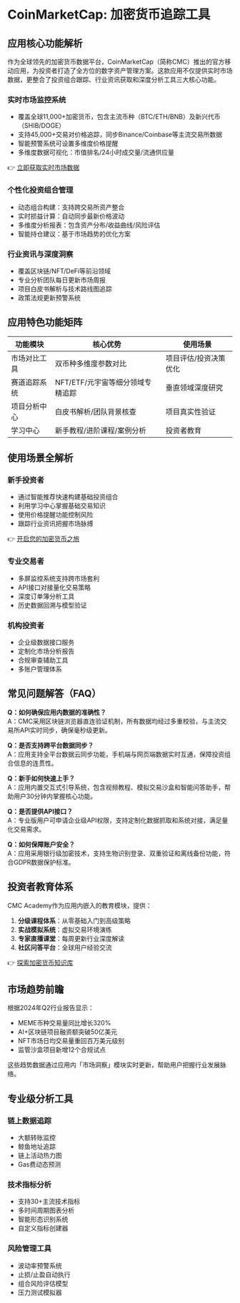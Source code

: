 # CoinMarketCap: 加密货币追踪工具

## 应用核心功能解析

作为全球领先的加密货币数据平台，CoinMarketCap（简称CMC）推出的官方移动应用，为投资者打造了全方位的数字资产管理方案。这款应用不仅提供实时市场数据，更整合了投资组合跟踪、行业资讯获取和深度分析工具三大核心功能。

### 实时市场监控系统
- 覆盖全球11,000+加密货币，包含主流币种（BTC/ETH/BNB）及新兴代币（SHIB/DOGE）
- 支持45,000+交易对价格追踪，同步Binance/Coinbase等主流交易所数据
- 智能预警系统可设置多维度价格提醒
- 多维度数据可视化：市值排名/24小时成交量/流通供应量

👉 [立即获取实时市场数据](https://bit.ly/okx_welcome)

### 个性化投资组合管理
- 动态组合构建：支持跨交易所资产整合
- 实时损益计算：自动同步最新价格波动
- 多维度分析报表：包含资产分布/收益曲线/风险评估
- 智能持仓建议：基于市场趋势的优化方案

### 行业资讯与深度洞察
- 覆盖区块链/NFT/DeFi等前沿领域
- 专业分析团队每日更新市场周报
- 项目白皮书解析与技术路线图追踪
- 政策法规更新预警系统

## 应用特色功能矩阵

| 功能模块       | 核心优势                          | 使用场景                     |
|----------------|-----------------------------------|------------------------------|
| 市场对比工具   | 双币种多维度参数对比              | 项目评估/投资决策优化        |
| 赛道追踪系统   | NFT/ETF/元宇宙等细分领域专精追踪  | 垂直领域深度研究             |
| 项目分析中心   | 白皮书解析/团队背景核查           | 项目真实性验证               |
| 学习中心       | 新手教程/进阶课程/案例分析        | 投资者教育                   |

## 使用场景全解析

### 新手投资者
- 通过智能推荐快速构建基础投资组合
- 利用学习中心掌握基础交易知识
- 使用价格提醒功能控制风险
- 跟踪行业资讯把握市场脉搏

👉 [开启您的加密货币之旅](https://bit.ly/okx_welcome)

### 专业交易者
- 多屏监控系统支持跨市场套利
- API接口对接量化交易策略
- 深度订单簿分析工具
- 历史数据回溯与模型验证

### 机构投资者
- 企业级数据接口服务
- 定制化市场分析报告
- 合规审查辅助工具
- 多账户管理体系

## 常见问题解答（FAQ）

**Q：如何确保应用内数据的准确性？**  
A：CMC采用区块链浏览器直连验证机制，所有数据均经过多重校验，与主流交易所API实时同步，确保毫秒级更新。

**Q：是否支持跨平台数据同步？**  
A：应用支持全平台数据云同步功能，手机端与网页端数据实时互通，保障投资组合信息的连贯性。

**Q：新手如何快速上手？**  
A：应用内置交互式引导系统，包含视频教程、模拟交易沙盒和智能问答助手，帮助用户30分钟内掌握核心功能。

**Q：是否提供API接口？**  
A：专业版用户可申请企业级API权限，支持定制化数据抓取和系统对接，满足量化交易需求。

**Q：如何保障账户安全？**  
A：应用采用银行级加密技术，支持生物识别登录、双重验证和离线备份功能，符合GDPR数据保护标准。

## 投资者教育体系

CMC Academy作为应用内嵌入的教育模块，提供：
1. **分级课程体系**：从零基础入门到高级策略
2. **实战模拟系统**：虚拟交易环境演练
3. **专家直播课堂**：每周更新行业深度解读
4. **社区问答平台**：全球用户经验交流

👉 [探索加密货币知识库](https://bit.ly/okx_welcome)

## 市场趋势前瞻

根据2024年Q2行业报告显示：
- MEME币种交易量同比增长320%
- AI+区块链项目融资额突破50亿美元
- NFT市场日均交易量重回百万美元级别
- 监管沙盒项目新增12个合规试点

这些趋势数据通过应用内「市场洞察」模块实时更新，帮助用户把握行业发展脉络。

## 专业级分析工具

### 链上数据追踪
- 大额转账监控
- 鲸鱼地址追踪
- 链上活动热力图
- Gas费动态预测

### 技术指标分析
- 支持30+主流技术指标
- 多时间周期图表分析
- 智能形态识别系统
- 自定义指标创建器

### 风险管理工具
- 波动率预警系统
- 止损/止盈自动执行
- 组合风险评估模型
- 压力测试模拟器
